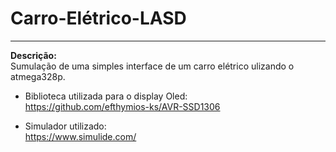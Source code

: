 # Carro-Elétrico-LASD

---

**Descrição:**  
 Sumulação de uma simples interface de um carro elétrico ulizando o atmega328p.
 
 + Biblioteca utilizada para o display Oled:	  
 https://github.com/efthymios-ks/AVR-SSD1306
 
 + Simulador utilizado:	  
 https://www.simulide.com/
